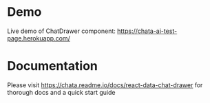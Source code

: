 # Demo

Live demo of ChatDrawer component: https://chata-ai-test-page.herokuapp.com/

# Documentation

Please visit https://chata.readme.io/docs/react-data-chat-drawer for thorough docs and a quick start guide

<!-- # Installation

This is a library of react widgets. React must be installed as a prerequisite

#### Using npm or yarn

```
$ npm install react-chata
```

```
$ yarn add react-chata
```

#### Import in Browser

# Environment Support

- Modern browsers

- Support for voice to text button in Google Chrome only. Will fail silently in other browsers.

# Authentication

You will need a API key, customer ID, user ID, and domain to query your database through these widgets. Additionally, we require that you pass in a valid JWT token to be used on every endpoint call.

For more information on these requirements or how to retrieve/refresh your token please visit the chata.io developer site https://chata.readme.io

# Components

#### ChatDrawer

A chat panel that slides open from the edge of the screen. You will find a list of available props and their defaults in the next section.

```
import React, { Component } from 'react'
import { ChatDrawer } from 'react-chata';

import 'react-chata/dist/chata.esm.css'

export default class App extends Component {
  state = {
    isVisible: false
  }

  render = () => {
    return (
      <ChatDrawer
        apiKey="your-api-key"
        customerId="your-customer-id"
        userId="your-user-id"
        username="your@email.com"
        domain="https://yourdomain.com"
        token="your-jwt-token"

        isVisible={this.state.isVisible}
        onHandleClick={() =>
          this.setState({ isVisible: !this.state.isVisible })
        }}
      />
    )
  }
}
```

#### ChatBar and ResponseRenderer

A chat bar component and visualization component that can be placed anywhere. The ChatBar component ref should be passed into the ResponseRenderer component as a prop. This will link the two components together so they can interact with eachother.

You will find a list of available props and their defaults in the next section.

```
import React, { Component, Fragment } from 'react'
import { ChatBar, ResponseRenderer } from 'react-chata';

import 'react-chata/dist/chata.esm.css'

export default class App extends Component {
  chatBarRef = null;

  render = () => {
    return (
      <Fragment>
        <ChatBar
          apiKey="your-api-key"
          customerId="your-customer-id"
          userId="your-user-id"
          username="your@email.com"
          domain="https://yourdomain.com"
          token="your-jwt-token"

          ref={r => (this.chatBarRef = r)}
          onResponseCallback={response => {
            this.setState({ response })
          }}
        />
        <ResponseRenderer
          chatBarRef={this.chatBarRef}
          response={this.state.response}
        />
      </Fragment>
    )
  }
}
```

#### Dashboard

An editable dashboard component containing tiles with a query and a visualization. This component takes an array of tile objects as a prop for the initial render. If the user wants to edit the dashboard, the new tile state can be retrieved using the getDashboardTileState function and stored in a database for persistence.

You will find a list of available props and their defaults in the next section.

```
import React, { Component } from 'react'
import { Dashboard } from 'react-chata';

import 'react-chata/dist/chata.esm.css'

export default class App extends Component {
  state = {
    tiles: [
      {
        key: '0',
        w: 3,
        h: 2,
        x: 0,
        y: 0,
        query: 'total profit this month',
        title: 'Profit - Current Month'
      },
      {
        key: '1',
        w: 3,
        h: 2,
        x: 3,
        y: 0,
        query: 'total profit last month',
        title: 'Profit - Previous Month'
      },
    ]
  }

  render = () => {
    return (
      <Dashboard
        apiKey="your-api-key"
        customerId="your-customer-id"
        userId="your-user-id"
        username="your@email.com"
        domain="https://yourdomain.com"
        token="your-jwt-token"

        ref={r => (this.dashboardRef = r)}
        tiles={this.tiles}
        onChangeCallback={tiles => this.setState({ tiles })}
      />
    )
  }
}
```

# Props

#### ChatDrawer Props

| Prop                             | Type                                                                                                                             | Default Value                                                                   |
| :------------------------------- | :------------------------------------------------------------------------------------------------------------------------------- | :------------------------------------------------------------------------------ |
| token (Required)                 | String                                                                                                                           | -                                                                               |
| apiKey (Required)                | String                                                                                                                           | -                                                                               |
| customerId (Required)            | String                                                                                                                           | -                                                                               |
| userId (Required)                | String                                                                                                                           | -                                                                               |
| domain (Required)                | String                                                                                                                           | -                                                                               |
| isVisible                        | Boolean                                                                                                                          | false                                                                           |
| placement                        | String: 'left' &#124;&#124; 'right' &#124;&#124; 'top' &#124;&#124; 'bottom'                                                     | 'right'                                                                         |
| width                            | String &#124;&#124; Number                                                                                                       | 500                                                                             |
| height                           | String &#124;&#124; Number                                                                                                       | 350                                                                             |
| theme                            | String: 'light' &#124;&#124; 'dark'                                                                                              | 'light'                                                                         |
| accentColor                      | String                                                                                                                           | light theme: '#28a8e0', dark theme: '#525252'                                   |
| title                            | String                                                                                                                           | 'Data Messenger'                                                                |
| showHandle                       | Boolean                                                                                                                          | true                                                                            |
| handleStyles                     | Object                                                                                                                           | {}                                                                              |
| onVisibleChange                  | Function                                                                                                                         | () => {}                                                                        |
| onHandleClick                    | Function                                                                                                                         | () => {}                                                                        |
| onMaskClick                      | Function                                                                                                                         | onHandleClick                                                                   |
| maskClosable                     | Boolean                                                                                                                          | true                                                                            |
| shiftScreen                      | Boolean                                                                                                                          | false                                                                           |
| customerName                     | String                                                                                                                           | 'there'                                                                         |
| introMessage                     | String                                                                                                                           | 'Hi {customerName}! I'm here to help you access, search and analyze your data.' |
| maxMessages                      | Number                                                                                                                           | undefined                                                                       |
| clearOnClose                     | Boolean                                                                                                                          | false                                                                           |
| enableVoiceRecord                | Boolean                                                                                                                          | true                                                                            |
| enableAutocomplete               | Boolean                                                                                                                          | true                                                                            |
| autocompleteStyles               | Object                                                                                                                           | {}                                                                              |
| enableSafetyNet                  | Boolean                                                                                                                          | true                                                                            |
| disableDrilldowns                | Boolean                                                                                                                          | false                                                                           |
| demo                             | Boolean                                                                                                                          | false                                                                           |
| dataFormatting                   | Object: { currencyCode, languageCode, qualityDecimals, quantityDecimals, comparisonDisplay, monthDayFormat, monthDayYearFormat } | {}                                                                              |
| dataFormatting.currencyCode      | String                                                                                                                           | 'USD'                                                                           |
| dataFormatting.languageCode      | String                                                                                                                           | 'en-US'                                                                         |
| dataFormatting.currencyDecimals  | Number                                                                                                                           | 2                                                                               |
| dataFormatting.quantityDecimals  | Number                                                                                                                           | 1                                                                               |
| dataFormatting.comparisonDisplay | String: 'ratio' &#124;&#124; 'percent'                                                                                           | 'percent'                                                                       |

| fontFamily | String | 'sans-serif' |
| chartColors | Array | ['#355C7D', '#6C5B7B', '#C06C84', '#f67280', '#F8B195'] |

#### ChatBar Props

| Prop                  | Type     | Default Value |
| :-------------------- | :------- | :------------ |
| token (Required)      | String   | -             |
| apiKey (Required)     | String   | -             |
| customerId (Required) | String   | -             |
| userId (Required)     | String   | -             |
| domain (Required)     | String   | -             |
| isDisabled            | Boolean  | false         |
| onSubmit              | Function | () => {}      |
| onResponseCallback    | Function | () => {}      |
| autoCompletePlacement | String   | 'top'         |
| showLoadingDots       | Boolean  | true          |
| showChataIcon         | Boolean  | true          |
| enableVoiceRecord     | Boolean  | true          |
| enableAutocomplete    | Boolean  | true          |
| autocompleteStyles    | Object   | {}            |
| enableSafetyNet       | Boolean  | true          |
| disableDrilldowns     | Boolean  | false         |
| demo                  | Boolean  | false         |
| debug                 | Boolean  | false         |
| fontFamily            | String   | 'sans-serif'  |

#### ResponseRenderer Props

| Prop                             | Type                                                                                                                             | Default Value                                           |
| :------------------------------- | :------------------------------------------------------------------------------------------------------------------------------- | :------------------------------------------------------ |
| response (Required)              | Object                                                                                                                           | -                                                       |
| chatBarRef                       | Instance of `<ChatBar/>`                                                                                                         | undefined                                               |
| supportsSuggestions              | Boolean                                                                                                                          | true                                                    |
| processDrilldown                 | Function                                                                                                                         | () => {}                                                |
| onSuggestionClick                | Function                                                                                                                         | undefined                                               |
| tableBorderColor                 | String                                                                                                                           | undefined                                               |
| tableHoverColor                  | String                                                                                                                           | undefined                                               |
| displayType                      | String                                                                                                                           | undefined                                               |
| renderTooltips                   | Boolean                                                                                                                          | true                                                    |
| fontFamily                       | String                                                                                                                           | 'sans-serif'                                            |
| chartColors                      | Array                                                                                                                            | ['#355C7D', '#6C5B7B', '#C06C84', '#f67280', '#F8B195'] |
| dataFormatting                   | Object: { currencyCode, languageCode, qualityDecimals, quantityDecimals, comparisonDisplay, monthDayFormat, monthDayYearFormat } | {}                                                      |
| dataFormatting.currencyCode      | String                                                                                                                           | 'USD'                                                   |
| dataFormatting.languageCode      | String                                                                                                                           | 'en-US'                                                 |
| dataFormatting.currencyDecimals  | Number                                                                                                                           | 2                                                       |
| dataFormatting.quantityDecimals  | Number                                                                                                                           | 1                                                       |
| dataFormatting.comparisonDisplay | String: 'ratio' &#124;&#124; 'percent'                                                                                           | 'percent'                                               |

#### Dashboard Props

| Prop                  | Type                                   | Default Value                                           |
| :-------------------- | :------------------------------------- | :------------------------------------------------------ |
| token (Required)      | String                                 | -                                                       |
| apiKey (Required)     | String                                 | -                                                       |
| customerId (Required) | String                                 | -                                                       |
| userId (Required)     | String                                 | -                                                       |
| domain (Required)     | String                                 | -                                                       |
| tiles (Required)      | Array of Tile Objects                  | []                                                      |
| onChangeCallback      | Function                               | () => {}                                                |
| isEditing             | Boolean                                | false                                                   |
| currencyCode          | String                                 | 'USD'                                                   |
| languageCode          | String                                 | 'en-US'                                                 |
| currencyDecimals      | Number                                 | 2                                                       |
| quantityDecimals      | Number                                 | 1                                                       |
| comparisonDisplay     | String: 'ratio' &#124;&#124; 'percent' | 'percent'                                               |
| fontFamily            | String                                 | 'sans-serif'                                            |
| chartColors           | Array                                  | ['#26A7E9', '#A5CD39', '#DD6A6A', '#FFA700', '#00C1B2'] |
| titleColor            | string                                 | '#2466AE'                                               |
| executeOnMount        | Boolean                                | true                                                    |
| executeOnStopEditing  | Boolean                                | true                                                    |
| notExecutedText       | String                                 | 'Hit "Execute" to run this dashboard'                   |
| demo                  | Boolean                                | false                                                   |
| debug                 | Boolean                                | false                                                   |

#### Prop Descriptions

**isVisible**: Whether the drawer is open or not. You have full control over the visibility of the drawer by using your own state.

**placement**: Which edge of the screen to place the drawer.

**width**: Set the drawer width in pixels. If the value is larger than the screen width, the screen width will be used. This value will only be applied for placements "left" and "right" only. The value will be ignored for "top" and "bottom" placements.

**height**: Set the drawer height in pixels. If the value is larger than the screen height, the screen height will be used. This value will only be applied for placements "top" and "bottom" only. The value will be ignored for "left" and "right" placements.

**title**: Text that appears in the header of the chat window. You must provide an empty string if you do not want text here, otherwise the default text will be used.

**showHandle**: Whether or not to show the handle. If you do not want to show the handle, you can use your own custom button and control the drawer with the isVisible prop.

**handleStyles**: Specify custom css styles for the handle. Must pass in a valid jsx css style object (ie. { backgroundColor: '#000000' }).

**clearOnClose**: Whether or not to clear all messages when the drawer is closed. The intro message will still show when you open the drawer again.

**maxMessages**: Maximum amount of messages to show in the drawer at one time. If a new message is added and you have reached the maximum, the oldest message will be erased. Any number smaller than 2 will be ignored.

**theme**: Color theme for the chat drawer. Currently there is a light theme and a dark theme. You can also change the accent colour with the accentColor prop in addition to changing the theme.

**accentColor**: Main accent color used in the chat drawer. This is the color of the header, speech-to-text button, and the request messages. The chart colours will not be affected by this.

**chartColors**: An array of colors for the chart themes starting with the most primary. You can pass in any valid css color format in here, however it is recommended that the color is opaque. ie. "#26A7E9", "rgb(111, 227, 142)", or "red". The charts will always use the colors in order from first to last. If the chart requires more colors than provided, it will repeat the colors provided.

**titleColor**: The color of the title for dashboard tiles.

**onVisibleChange**: Callback after the drawer closes or opens.

**onHandleClick**: Callback when drawer handle is clicked.

**showMask**: Whether or not to show the mask (grayed out overlay when the chat drawer is open).

**onMaskClick**: If showMask is true, this is the callback for when the mask is clicked.

**maskClosable**: If this value is set to true, the onHandleClick function will be called when the mask is clicked. If showMask is false, this prop will be ignored.

**shiftScreen**: Whether or not to shift the whole screen over when the drawer opens/closes.

**customerName**: Name used in the intro message (ie. "Hi Nikki! I am here..."). You can customize this value using names from your own database.

**introMessage**: Customize the intro message to use your own branded voice. The customerName prop will be ignored if this is provided.

**fontFamily**: Customize the font family to the provided font wherever possible. Accepts any css font family that is available, and if not it will default on sans-serif

**enableVoiceRecord**: Enables the speech to text button. Note that this feature is only available in Google Chrome. It will fail silently on other browsers.

**enableAutocomplete**: If this is enabled, you will see query suggestions as you type in the chat bar.

**autocompleteStyles**: Object with jsx css to style the auto-complete popup (ie. { borderRadius: '4px' }).

**enableSafetyNet**: If this is enabled, the query will first go through a "safetynet" endpoint. If chata detects that a label might be misspelled, suggestions for that label will be returned in a message.

For example: If you query 'How much money does Nikk owe me?', safetynet may detect that there is no label called 'Nikk', but there are labels called 'Nikki', and 'Nick' in your database. The message will then let you choose a different label and re-run the query.

If this value is false, the query will bypass the "safetynet" endpoint and be sent straight to the "query" endpoint.

**disableDrilldowns**: A new query will be sent when clicking on a table or chart element to "drill down" into the data. A new message will be sent to the user with more detailed data related to that clicked element. If this is true, nothing will happen when a table or chart element is clicked.

**demo**: If this value is true, the widget will use chata's demo Plumbing Co. as a data source.

**debug**: If this value is true, the generated SQL for your queries will show in the interpretation icon in the message toolbar.

**response (Required)**: This is the whole response object supplied from the query endpoint (or safetynet endpoint if enabled). You must pass in this whole object to the response renderer to process.

For more information on the structure of a query response, please visit the API reference page on the chata.io developer site https://chata.readme.io/reference/queries-1#query

**chatBarRef**: The ref of the ChatBar component. This is used for the case where the response has a list of suggestions. If the user clicks on a suggestion, the ChatBar component will know to submit that new query.

**supportsSuggestions**: If this is true, the response message can have a list of suggestions if the query is not understood. If it is false, there will be a general error message in its place.

**processDrilldown**: Function to be called when a table or chart element is clicked. The ChatDrawer uses the drilldown endpoint from the chata.io open API https://chata.readme.io/reference/queries-1#querydrilldown

**onSuggestionClick**: Function to be called when a button from a suggestion response is clicked. By default, the query will be submitted through the ChatBar component.

**tableBorderColor**: Custom color provided to the tables for the dividing lines and borders. Default is a medium gray.

**tableHoverColor**: Custom color provided to the tables for the rows on hover. Default is a medium-dark gray.

**displayType**: This is where you can pass in the type of visualization you want for the data. The full list of display types is below:

| Display Type         | Prop Value       | Description                                                                                                                                      |
| :------------------- | :--------------- | :----------------------------------------------------------------------------------------------------------------------------------------------- |
| Table                | `table`          | Displays array data in a regular table. (We use the Tabulator library)                                                                           |
| Pivot Table          | `pivot_table`    | Displays a multi-dimensional table, with the first column frozen                                                                                 |
| Bar Chart            | `bar`            | Ordinal data is on the y-axis, numerical data is on the x-axis, bars are horizontal. Will show a series for each column of data where applicable |
| Column Chart         | `column`         | Ordinal data is on the x-axis, numerical data is on the y-axis, bars are vertical. Will show a series for each column of data where applicable   |
| Line Chart           | `line`           | Ordinal data is on the x-axis, numerical data is on the y-axis. Will show a line series for each column of data where applicable                 |
| Stacked Bar Chart    | `stacked-bar`    | Bars will be split into categories and the width of each section will be based on the total for that category                                    |
| Stacked Column Chart | `stacked-column` | Columns will be split into categories and the height of each section will be based on the total for that category                                |
| Heat Map             | `heatmap`        | The position of the squares are based on the categories, and the opacity of the squares are based on the values                                  |
| Bubble Chart         | `bubble`         | The position of the bubbles are based on the categories, and the radius of the bubbles are based on the values                                   |

You must pass in a supported display type to the ResponseRenderer (see the Supported Display Types section below for more details). If an invalid display type or non-supported display type is passed in, it will default to a regular table.

**renderTooltips**: Whether or not to render tooltips for chart display types. When this value is true, each chart element will have a tooltip showing the ordinal title/value and numerical title/value.

**currencyCode**: If your data is not in USD, you can specify the currency code here and all tables and charts will show the default currency formatting for that code.

**currencyDecimals**: Number of decimals to display for currency data types.

**quantityDecimals**: Number of decimals to display for quantity data types.

> **Warning:**
> Setting a currency code does _not_ perform a currency conversion. It simply displays the number in the desired format.

**languageCode**: If the currency code from your country needs to use a language other than english in order to show symbols correctly, you can pass in a locale here. Visit https://developer.mozilla.org/en-US/docs/Web/JavaScript/Reference/Global_Objects/NumberFormat for more details

**isEditing**: Toggles edit mode for the dashboard component. If edit mode is active, the user is able to resize, reorder, or delete a tile. They are also able to change the query, title, and visualization type.

**tiles**: Required prop to manage the state of the dashboard. Used along with **onChangeCallback** below to control the state of the dashboard. More details in the Tile section below on the structure of this prop.

**onChangeCallback**: Callback used to update your tile state in your own react component. See example below for how to control the state of the dashboard.

# Tiles

The defaultTileState prop should be an array of tile objects. This can either be created through the widget by using edit mode, or you can pass it in manually. The minimum required structure for a dashboard tile is as follows:

```
{
   key: '0', // unique id for each tile
   w: 3, // width of the tile. A value of 1 represents 1/12 of the container width. 12 is the maximum (full width)
   h: 2, // height of the tile. A value of 1 represents 60px
   x: 0, // x position of the tile (in same increments as w)
   y: 0, // y position of the tile (in same increments as h)
   query: 'total profit this month', // query to be used for the tile
   title: 'Profit - Current Month' // title to display in the tile outide of edit mode. If this isn't supplied, the query text will be used
}
```

> **This is a controlled component**
> Note: The dashboard component is a controlled component. It accepts a tiles prop and an onChange callback that are designed to work with each other using your own state. This makes it extremely easy to fetch/manage/store the current dashboard tile state.

If you want to persist the dashboard, simply store the tile array in your own database. See example below for how to manage the dashboards tile state:

```
import React, { Component, Fragment } from 'react'
import { Dashboard, getDashboardTileState } from 'react-chata';

import 'react-chata/dist/chata.esm.css'

export default class App extends Component {
  state = {
    isEditingDashboard: false,
    tiles: [],
  }

  saveDashboard = () => {
     // Save tileState somewhere
     yourSaveEndpoint(this.state.tiles);
  }

  render = () => {
    return (
      <Fragment>
        <button
      	  onClick={() =>
            this.setState({
              isEditingDashboard: !this.state.isEditingDashboard
            })}
        >
          Toggle Edit
        </button>
        <button onClick={this.saveDashboard}>
          Save Dashboard
        </button>
        <Dashboard
          apiKey="your-api-key"
          customerId="your-customer-id"
          userId="your-user-id"
          username="your@email.com"
          domain="https://yourdomain.com"
          token="your-jwt-token"

          tiles={this.state.tiles}
          onChangeCallback={tiles => this.setState(tiles)}
          ref={r => (this.dashboardRef = r)}
          isEditing={this.state.isEditingDashboard}
        />
      </Fragment>
    )
  }
}
```

> **You probably don't need the response!**
> When saving your dashboard tiles, it is likely that you don't need to save the query response, since the dashboard can be executed ad hoc. In this case, just exclude the queryResponse from the tile objects.

# Supported Display Types

Using the ref of ResponseRenderer, you can access the `supportedDisplayTypes` array that is stored in the component. These are display type options you can pass in as the displayType prop into the ResponseRenderer component.

```
import React, { Component } from 'react'
import { ResponseRenderer } from 'react-chata'

import 'react-chata/dist/chata.esm.css'

export default class App extends Component {

...
  getSupportedDisplayTypes = () => {
    return this.responseRef.supportedDisplayTypes
  }

  render = () => {
    const displayType = this.getSupportedDisplayTypes().includes('bar') ? 'bar' : 'table'

    return (
      <ResponseRenderer
        ref={ref => this.responseRef = ref}
        response={this.state.response}
        displayType={displayType} // If you pass in an unsupported display type, it will use 'table' by default
      />
    )
  }
}
```

# Dashboard Edit Mode

**Points to note about dashboard edit mode: **

- Safetynet and suggestions are enabled only in edit mode. If outside of edit mode, the tile will display a general error message. The reason for this it that the query should be considered immutable outside of edit mode.

- To add a dashboard tile, you can call the "addTile" function from the dashboard ref. It will make a new tile and place it at the bottom of the dashboard with a default width and height of 6 and 5 respectively.

- To undo the previous action, you can call the "undo" function from the dashboard ref. This will only undo one previous action. Undoing a second time will "redo"

```
import React, { Component, Fragment } from 'react'
import { Dashboard, getDashboardTileState } from 'react-chata';

import 'react-chata/dist/chata.esm.css'

export default class App extends Component {
  state = {
    isEditingDashboard: true,
  }

  ...
  addTile = () => {
    if (this.state.isEditingDashboard ? this.dashboardRef) {
      this.dashboardRef.addTile()
    }
  }

  undo = () => {
    if (this.state.isEditingDashboard ? this.dashboardRef) {
      this.dashboardRef.undo()
    }
  }

  render = () => {
    return (
      <Fragment>
        <button onClick={this.addTile}>
          Add Tile
        </button>
        <button onClick={this.undo}>
          Undo
        </button>
        <Dashboard
          apiKey="your-api-key"
          customerId="your-customer-id"
          userId="your-user-id"
          username="your@email.com"
          domain="https://yourdomain.com"
          token="your-jwt-token"

          ref={r => (this.dashboardRef = r)}
          isEditing={this.state.isEditingDashboard}
        />
      </Fragment>
    )
  }
}
```

# More Examples

```
import React, { Component } from 'react'
import { ChatDrawer } from 'react-chata'

import 'react-chata/dist/chata.esm.css'

export default class App extends Component {
  state = {
    isVisible: false
  }

  render = () => {
    return (
      <ChatDrawer
        isVisible={this.state.isVisible}
        onHandleClick={() =>
          this.setState({ isVisible: !this.state.isVisible })
        }
        placement="bottom"
        maskClosable
        showMask={false}
        width="700px"
        handleStyles={{ left: 'unset', right: '25px' }}
      />
    )
  }
}
``` -->
